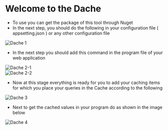 # Welcome to the Dache

* To use you can get the package of this tool through Nuget
* In the next step, you should do the following in your configuration file ( appsetting.json ) or any other configuration file

![Dache   1](https://user-images.githubusercontent.com/41924493/234861461-2fe65ef1-8750-4d62-a497-8ab6bf4e731c.PNG)

* In the next step you should add this command in the program file of your web application

![Dache   2-1](https://user-images.githubusercontent.com/41924493/234862253-7482347b-8323-4876-a8b7-bae92f11fe6f.PNG)
<br>
![Dache   2-2](https://user-images.githubusercontent.com/41924493/234862263-c7f1ba63-8bf0-4b7a-9e9d-e2d2d862a0ed.PNG)

* Now at this stage everything is ready for you to add your caching items for which you place your queries in the Cache according to the following

![Dache   3](https://user-images.githubusercontent.com/41924493/234863138-62df33fd-6c19-4c92-89cd-254b102b320f.PNG)

* Next to get the cached values ​​in your program do as shown in the image below

![Dache   4](https://user-images.githubusercontent.com/41924493/234864321-badc8a5e-002d-427f-bdb9-4d628a578c7f.PNG)
